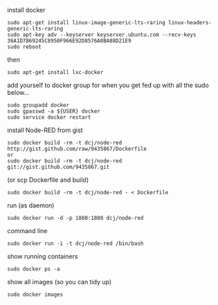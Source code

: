 install docker

	sudo apt-get install linux-image-generic-lts-raring linux-headers-generic-lts-raring
	sudo apt-key adv --keyserver keyserver.ubuntu.com --recv-keys 36A1D7869245C8950F966E92D8576A8BA88D21E9
	sudo reboot

then

	sudo apt-get install lxc-docker

add yourself to docker group  for when you get fed up with all the sudo below...

	sudo groupadd docker
	sudo gpasswd -a ${USER} docker
	sudo service docker restart

install Node-RED from gist

    sudo docker build -rm -t dcj/node-red http://gist.github.com/raw/9435867/Dockerfile
    or
    sudo docker build -rm -t dcj/node-red git://gist.github.com/9435867.git

(or scp Dockerfile and build)

	sudo docker build -rm -t dcj/node-red - < Dockerfile

run (as daemon)

	sudo docker run -d -p 1880:1880 dcj/node-red

command line

	sudo docker run -i -t dcj/node-red /bin/bash

show running containers

	sudo docker ps -a

show all images (so you can tidy up)

	sudo docker images
